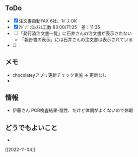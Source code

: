 ## ToDo
- [x] 注文書自動FAX 6社、1ﾊﾟｽ OK
- [x] ｱﾄﾞﾊﾞﾝｽｼｽﾃﾑ工数 83:00/71:25　差：11:35
- [ ] 「発行済注文書一覧」に石井さんの注文書が表示されない
	-  「報告書の表示」には石井さんの注文書は表示されている
- [ ] 


## メモ
- chocolateyアプリ更新チェック実施 ⇒ 更新なし
- 


## 情報
- 伊藤さん PCR検査結果-陰性、だけど体調がよくないので休暇


## どうでもよいこと
- 


[[2022-11-04]]

